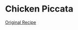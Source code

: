 # Chicken Piccata

[Original
Recipe](https://www.foodnetwork.com/recipes/giada-de-laurentiis/chicken-piccata-recipe2-1913809)
